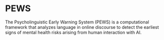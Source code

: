 # PEWS
The Psycholinguistic Early Warning System (PEWS) is a computational framework that analyzes language in online discourse to detect the earliest signs of mental health risks arising from human interaction with AI.
